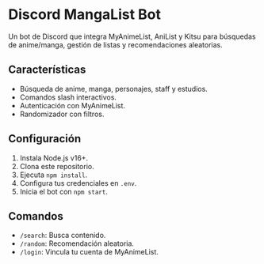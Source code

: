 # Discord MangaList Bot

Un bot de Discord que integra MyAnimeList, AniList y Kitsu para búsquedas de anime/manga, gestión de listas y recomendaciones aleatorias.

## Características
- Búsqueda de anime, manga, personajes, staff y estudios.
- Comandos slash interactivos.
- Autenticación con MyAnimeList.
- Randomizador con filtros.

## Configuración
1. Instala Node.js v16+.
2. Clona este repositorio.
3. Ejecuta `npm install`.
4. Configura tus credenciales en `.env`.
5. Inicia el bot con `npm start`.

## Comandos
- `/search`: Busca contenido.
- `/random`: Recomendación aleatoria.
- `/login`: Vincula tu cuenta de MyAnimeList.
